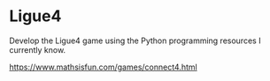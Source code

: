 # Ligue4
Develop the Ligue4 game using the Python programming resources I currently know.

https://www.mathsisfun.com/games/connect4.html
